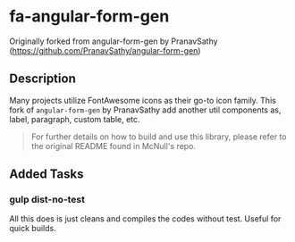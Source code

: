# fa-angular-form-gen

Originally forked from angular-form-gen by PranavSathy (https://github.com/PranavSathy/angular-form-gen)

## Description

Many projects utilize FontAwesome icons as their go-to icon family. This fork of `angular-form-gen` by PranavSathy add another util components as, label, paragraph, custom table, etc.

> For further details on how to build and use this library, please refer to the original README found in McNull's repo. 

## Added Tasks

### gulp dist-no-test

All this does is just cleans and compiles the codes without test. Useful for quick builds.
